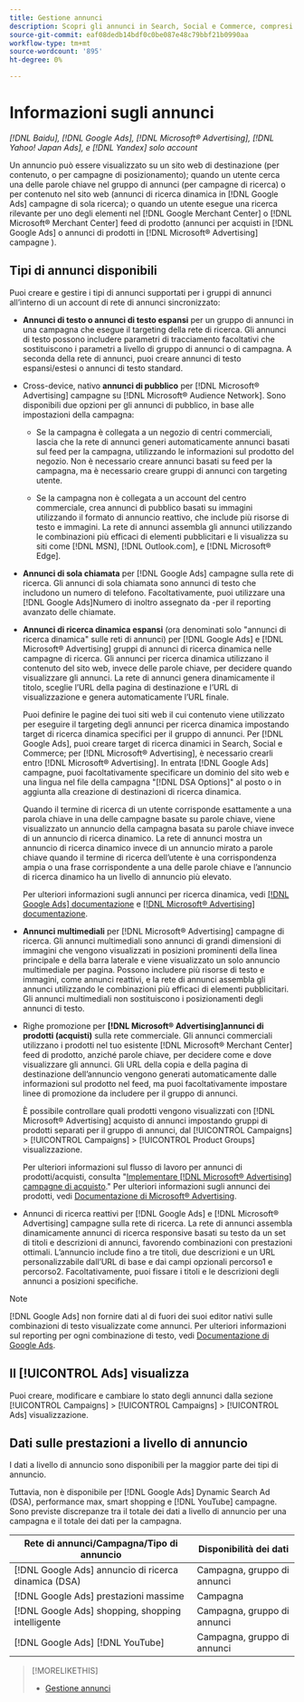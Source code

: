 ```yaml
---
title: Gestione annunci
description: Scopri gli annunci in Search, Social e Commerce, compresi i tipi di annunci disponibili.
source-git-commit: eaf08dedb14bdf0c0be087e48c79bbf21b0990aa
workflow-type: tm+mt
source-wordcount: '895'
ht-degree: 0%

---
```


# Informazioni sugli annunci

*[!DNL Baidu], [!DNL Google Ads], [!DNL Microsoft® Advertising], [!DNL Yahoo! Japan Ads], e [!DNL Yandex] solo account*

Un annuncio può essere visualizzato su un sito web di destinazione (per contenuto, o per campagne di posizionamento); quando un utente cerca una delle parole chiave nel gruppo di annunci (per campagne di ricerca) o per contenuto nel sito web (annunci di ricerca dinamica in [!DNL Google Ads] campagne di sola ricerca); o quando un utente esegue una ricerca rilevante per uno degli elementi nel [!DNL Google Merchant Center] o [!DNL Microsoft® Merchant Center] feed di prodotto (annunci per acquisti in [!DNL Google Ads] o annunci di prodotti in [!DNL Microsoft® Advertising] campagne ).

## Tipi di annunci disponibili

Puoi creare e gestire i tipi di annunci supportati per i gruppi di annunci all’interno di un account di rete di annunci sincronizzato:

* **Annunci di testo o annunci di testo espansi** per un gruppo di annunci in una campagna che esegue il targeting della rete di ricerca. Gli annunci di testo possono includere parametri di tracciamento facoltativi che sostituiscono i parametri a livello di gruppo di annunci o di campagna. A seconda della rete di annunci, puoi creare annunci di testo espansi/estesi o annunci di testo standard.

* Cross-device, nativo **annunci di pubblico** per [!DNL Microsoft® Advertising] campagne su [!DNL Microsoft® Audience Network]. Sono disponibili due opzioni per gli annunci di pubblico, in base alle impostazioni della campagna:

   * Se la campagna è collegata a un negozio di centri commerciali, lascia che la rete di annunci generi automaticamente annunci basati sul feed per la campagna, utilizzando le informazioni sul prodotto del negozio. Non è necessario creare annunci basati su feed per la campagna, ma è necessario creare gruppi di annunci con targeting utente.

   * Se la campagna non è collegata a un account del centro commerciale, crea annunci di pubblico basati su immagini utilizzando il formato di annuncio reattivo, che include più risorse di testo e immagini. La rete di annunci assembla gli annunci utilizzando le combinazioni più efficaci di elementi pubblicitari e li visualizza su siti come [!DNL MSN], [!DNL Outlook.com], e [!DNL Microsoft® Edge].

* **Annunci di sola chiamata** per [!DNL Google Ads] campagne sulla rete di ricerca. Gli annunci di sola chiamata sono annunci di testo che includono un numero di telefono. Facoltativamente, puoi utilizzare una [!DNL Google Ads]Numero di inoltro assegnato da -per il reporting avanzato delle chiamate.

* **Annunci di ricerca dinamica espansi** (ora denominati solo &quot;annunci di ricerca dinamica&quot; sulle reti di annunci) per [!DNL Google Ads] e [!DNL Microsoft® Advertising] gruppi di annunci di ricerca dinamica nelle campagne di ricerca. Gli annunci per ricerca dinamica utilizzano il contenuto del sito web, invece delle parole chiave, per decidere quando visualizzare gli annunci. La rete di annunci genera dinamicamente il titolo, sceglie l’URL della pagina di destinazione e l’URL di visualizzazione e genera automaticamente l’URL finale.

  Puoi definire le pagine dei tuoi siti web il cui contenuto viene utilizzato per eseguire il targeting degli annunci per ricerca dinamica impostando target di ricerca dinamica specifici per il gruppo di annunci. Per [!DNL Google Ads], puoi creare target di ricerca dinamici in Search, Social e Commerce; per [!DNL Microsoft® Advertising], è necessario crearli entro [!DNL Microsoft® Advertising]. In entrata [!DNL Google Ads] campagne, puoi facoltativamente specificare un dominio del sito web e una lingua nel file della campagna &quot;[!DNL DSA Options]&quot; al posto o in aggiunta alla creazione di destinazioni di ricerca dinamica.

  Quando il termine di ricerca di un utente corrisponde esattamente a una parola chiave in una delle campagne basate su parole chiave, viene visualizzato un annuncio della campagna basata su parole chiave invece di un annuncio di ricerca dinamico. La rete di annunci mostra un annuncio di ricerca dinamico invece di un annuncio mirato a parole chiave quando il termine di ricerca dell’utente è una corrispondenza ampia o una frase corrispondente a una delle parole chiave e l’annuncio di ricerca dinamico ha un livello di annuncio più elevato.

  Per ulteriori informazioni sugli annunci per ricerca dinamica, vedi [[!DNL Google Ads] documentazione](https://support.google.com/google-ads/answer/2471185) e [[!DNL Microsoft® Advertising] documentazione](https://help.ads.microsoft.com/#apex/ads/en/56794).

* **Annunci multimediali** per [!DNL Microsoft® Advertising] campagne di ricerca. Gli annunci multimediali sono annunci di grandi dimensioni di immagini che vengono visualizzati in posizioni prominenti della linea principale e della barra laterale e viene visualizzato un solo annuncio multimediale per pagina. Possono includere più risorse di testo e immagini, come annunci reattivi, e la rete di annunci assembla gli annunci utilizzando le combinazioni più efficaci di elementi pubblicitari. Gli annunci multimediali non sostituiscono i posizionamenti degli annunci di testo.

* Righe promozione per **[!DNL Microsoft® Advertising]annunci di prodotti (acquisti)** sulla rete commerciale. Gli annunci commerciali utilizzano i prodotti nel tuo esistente [!DNL Microsoft® Merchant Center] feed di prodotto, anziché parole chiave, per decidere come e dove visualizzare gli annunci. Gli URL della copia e della pagina di destinazione dell’annuncio vengono generati automaticamente dalle informazioni sul prodotto nel feed, ma puoi facoltativamente impostare linee di promozione da includere per il gruppo di annunci.

  È possibile controllare quali prodotti vengono visualizzati con [!DNL Microsoft® Advertising] acquisto di annunci impostando gruppi di prodotti separati per il gruppo di annunci, dal [!UICONTROL Campaigns] > [!UICONTROL Campaigns] > [!UICONTROL Product Groups] visualizzazione.

  Per ulteriori informazioni sul flusso di lavoro per annunci di prodotti/acquisti, consulta &quot;[Implementare [!DNL Microsoft® Advertising] campagne di acquisto](/help/search-social-commerce/campaign-management/special-campaign-types/microsoft-shopping-campaigns.md).&quot;  Per ulteriori informazioni sugli annunci dei prodotti, vedi [Documentazione di Microsoft® Advertising](https://help.ads.microsoft.com/#apex/3/en/51082).

* Annunci di ricerca reattivi per [!DNL Google Ads] e [!DNL Microsoft® Advertising] campagne sulla rete di ricerca. La rete di annunci assembla dinamicamente annunci di ricerca responsive basati su testo da un set di titoli e descrizioni di annunci, favorendo combinazioni con prestazioni ottimali. L’annuncio include fino a tre titoli, due descrizioni e un URL personalizzabile dall’URL di base e dai campi opzionali percorso1 e percorso2. Facoltativamente, puoi fissare i titoli e le descrizioni degli annunci a posizioni specifiche.

>[!NOTE]
>
>[!DNL Google Ads] non fornire dati al di fuori dei suoi editor nativi sulle combinazioni di testo visualizzate come annunci. Per ulteriori informazioni sul reporting per ogni combinazione di testo, vedi [Documentazione di Google Ads](https://support.google.com/google-ads/answer/7684791).

## Il [!UICONTROL Ads] visualizza

Puoi creare, modificare e cambiare lo stato degli annunci dalla sezione [!UICONTROL Campaigns] > [!UICONTROL Campaigns] > [!UICONTROL Ads] visualizzazione.

## Dati sulle prestazioni a livello di annuncio

I dati a livello di annuncio sono disponibili per la maggior parte dei tipi di annuncio.

Tuttavia, non è disponibile per [!DNL Google Ads] Dynamic Search Ad (DSA), performance max, smart shopping e [!DNL YouTube] campagne. Sono previste discrepanze tra il totale dei dati a livello di annuncio per una campagna e il totale dei dati per la campagna.

| Rete di annunci/Campagna/Tipo di annuncio | Disponibilità dei dati |
|---|---|
| [!DNL Google Ads] annuncio di ricerca dinamica (DSA) | Campagna, gruppo di annunci |
| [!DNL Google Ads] prestazioni massime | Campagna |
| [!DNL Google Ads] shopping, shopping intelligente | Campagna, gruppo di annunci |
| [!DNL Google Ads] [!DNL YouTube] | Campagna, gruppo di annunci |

>[!MORELIKETHIS]
>
>* [Gestione annunci](ad-manage.md)
